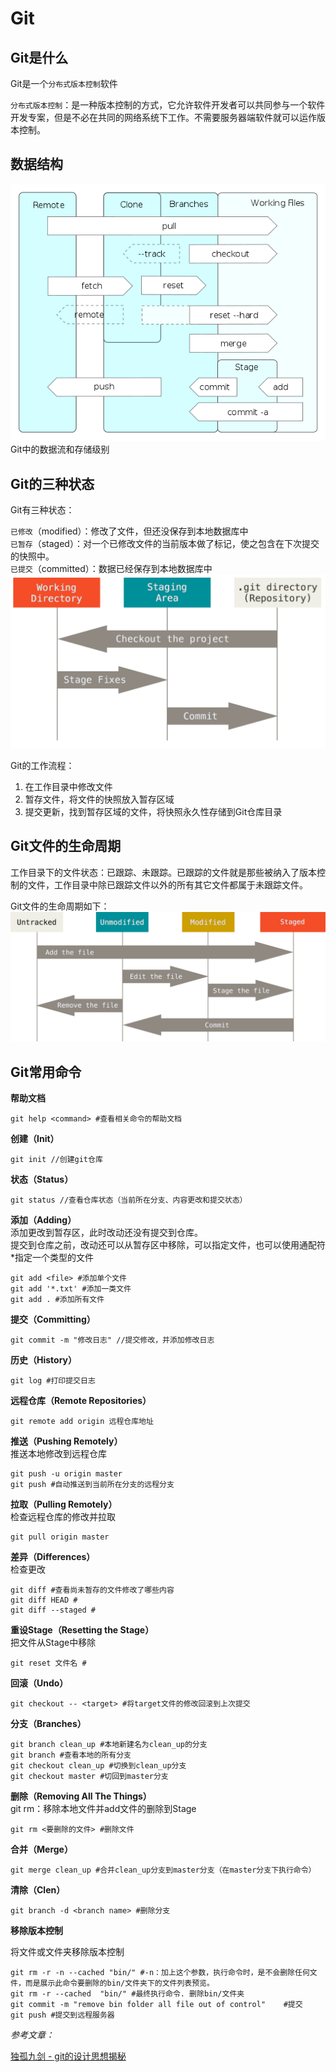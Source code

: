 # Git

## Git是什么

Git是一个`分布式版本控制`软件

`分布式版本控制`：是一种版本控制的方式，它允许软件开发者可以共同参与一个软件开发专案，但是不必在共同的网络系统下工作。不需要服务器端软件就可以运作版本控制。

## 数据结构

![](/assets/Git_operations.svg.png)  
Git中的数据流和存储级别

## Git的三种状态

Git有三种状态：

`已修改`（modified）：修改了文件，但还没保存到本地数据库中  
`已暂存`（staged）：对一个已修改文件的当前版本做了标记，使之包含在下次提交的快照中。  
`已提交`（committed）：数据已经保存到本地数据库中  
![](/assets/git的三个工作区域.png)

Git的工作流程：  
1. 在工作目录中修改文件  
2. 暂存文件，将文件的快照放入暂存区域  
3. 提交更新，找到暂存区域的文件，将快照永久性存储到Git仓库目录

## Git文件的生命周期

工作目录下的文件状态：已跟踪、未跟踪。已跟踪的文件就是那些被纳入了版本控制的文件，工作目录中除已跟踪文件以外的所有其它文件都属于未跟踪文件。

Git文件的生命周期如下：  
![](/assets/Git文件的生命周期.png)

## Git常用命令

**帮助文档**

```
git help <command> #查看相关命令的帮助文档
```

**创建（Init）**

```
git init //创建git仓库
```

**状态（Status）**

```
git status //查看仓库状态（当前所在分支、内容更改和提交状态）
```

**添加（Adding）**  
添加更改到暂存区，此时改动还没有提交到仓库。  
提交到仓库之前，改动还可以从暂存区中移除，可以指定文件，也可以使用通配符\*指定一个类型的文件

```
git add <file> #添加单个文件
git add '*.txt' #添加一类文件
git add . #添加所有文件
```

**提交（Committing）**

```
git commit -m "修改日志" //提交修改，并添加修改日志
```

**历史（History）**

```
git log #打印提交日志
```

**远程仓库（Remote Repositories）**

```
git remote add origin 远程仓库地址
```

**推送（Pushing Remotely）**  
推送本地修改到远程仓库

```
git push -u origin master
git push #自动推送到当前所在分支的远程分支
```

**拉取（Pulling Remotely）**  
检查远程仓库的修改并拉取

```
git pull origin master
```

**差异（Differences）**  
检查更改

```
git diff #查看尚未暂存的文件修改了哪些内容
git diff HEAD #
git diff --staged #
```

**重设Stage（Resetting the Stage）**  
把文件从Stage中移除

```
git reset 文件名 #
```

**回滚（Undo）**

```
git checkout -- <target> #将target文件的修改回滚到上次提交
```

**分支（Branches）**

```
git branch clean_up #本地新建名为clean_up的分支
git branch #查看本地的所有分支
git checkout clean_up #切换到clean_up分支
git checkout master #切回到master分支
```

**删除（Removing All The Things）**  
git rm：移除本地文件并add文件的删除到Stage

```
git rm <要删除的文件> #删除文件
```

**合并（Merge）**

```
git merge clean_up #合并clean_up分支到master分支（在master分支下执行命令）
```

**清除（Clen）**

```
git branch -d <branch name> #删除分支
```

**移除版本控制**

将文件或文件夹移除版本控制
```
git rm -r -n --cached "bin/" #-n：加上这个参数，执行命令时，是不会删除任何文件，而是展示此命令要删除的bin/文件夹下的文件列表预览。
git rm -r --cached  "bin/" #最终执行命令. 删除bin/文件夹
git commit -m "remove bin folder all file out of control"    #提交
git push #提交到远程服务器
```





_参考文章：_

[独孤九剑 - git的设计思想揭秘](http://outofmemory.cn/wiki/git-design-secret)



